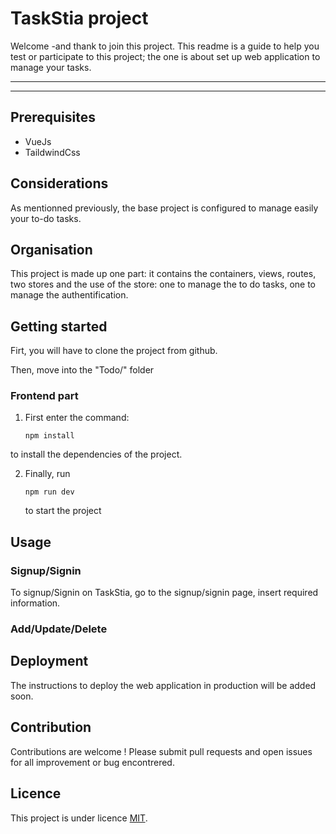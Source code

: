 # TaskStia project
Welcome -and thank to join this project. This readme is a guide to help you test or participate to this project; the one is about set up  web application to manage your tasks.
***
***
## Prerequisites
-   VueJs
-   TaildwindCss 

## Considerations
As mentionned previously, the base project is configured to manage easily your to-do tasks.

## Organisation 
This project is made up one part: it contains the containers, views, routes, two stores and the use of the store: one to manage the to do tasks, one to manage the authentification.


## Getting started 
Firt, you will have to clone the project from github.

Then, move into the "Todo/" folder


### Frontend part

1) First enter the command:
    ```
    npm install
    
    ```
to install the dependencies of the project.

2) Finally, run  
    ```
    npm run dev 

    ```
    to start the project

## Usage

### Signup/Signin

To signup/Signin on TaskStia, go to the signup/signin page, insert required information.

### Add/Update/Delete

## Deployment

The instructions to deploy the web application in production will be added soon.

## Contribution

Contributions are welcome ! Please submit pull requests and open issues for all improvement or bug encontrered.

## Licence

This project is under licence [MIT](LICENSE).
